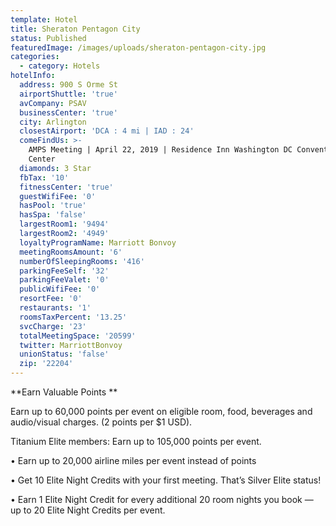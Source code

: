 ```yaml
---
template: Hotel
title: Sheraton Pentagon City
status: Published
featuredImage: /images/uploads/sheraton-pentagon-city.jpg
categories:
  - category: Hotels
hotelInfo:
  address: 900 S Orme St
  airportShuttle: 'true'
  avCompany: PSAV
  businessCenter: 'true'
  city: Arlington
  closestAirport: 'DCA : 4 mi | IAD : 24'
  comeFindUs: >-
    AMPS Meeting | April 22, 2019 | Residence Inn Washington DC Convention
    Center
  diamonds: 3 Star
  fbTax: '10'
  fitnessCenter: 'true'
  guestWifiFee: '0'
  hasPool: 'true'
  hasSpa: 'false'
  largestRoom1: '9494'
  largestRoom2: '4949'
  loyaltyProgramName: Marriott Bonvoy
  meetingRoomsAmount: '6'
  numberOfSleepingRooms: '416'
  parkingFeeSelf: '32'
  parkingFeeValet: '0'
  publicWifiFee: '0'
  resortFee: '0'
  restaurants: '1'
  roomsTaxPercent: '13.25'
  svcCharge: '23'
  totalMeetingSpace: '20599'
  twitter: MarriottBonvoy
  unionStatus: 'false'
  zip: '22204'
---
```

**Earn Valuable Points
**

Earn up to 60,000 points per event on eligible room, food, beverages and audio/visual charges. (2 points per $1 USD). 

Titanium Elite members: Earn up to 105,000 points per event.

•	Earn up to 20,000 airline miles per event instead of points

•	Get 10 Elite Night Credits with your first meeting. That’s Silver Elite status!

•	Earn 1 Elite Night Credit for every additional 20 room nights you book — up to 20 Elite Night Credits per event.
